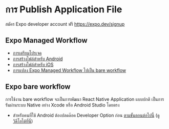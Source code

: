 # การ Publish Application File

สมัคร Expo developer account ฟรี https://expo.dev/signup 

## Expo Managed Workflow

- [การเตรียมโปรเจค](1-prepare-publish.md)
- [การสร้างไฟล์สำหรับ Android](2-publish-android.md)
- [การสร้างไฟล์สำหรับ iOS](3-publish-ios.md)
- [การแปลง Expo Managed Workflow ไปเป็น bare workflow](4-managed-to-bare.md)

## Expo bare workflow

การใช้งาน bare workflow จะเป็นการพัฒนา React Native Application แบบปกติ เป็นการรันผ่านระบบ Native อย่าง Xcode หรือ Android Studio โดยตรง

- สำหรับคนที่ใช้ Android ต้องปลดล๊อค Developer Option ก่อน [ตามขั้นตอนต่อไปนี้](https://nextflow.in.th/2014/enable-android-developer-option/) ([ดูวิดีโอได้ที่นี่](https://www.youtube.com/watch?v=eMObL8hNzec))
